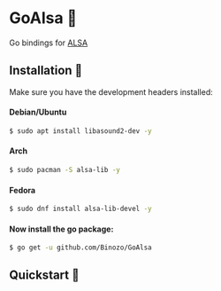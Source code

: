 # GoAlsa 🎵

Go bindings for [ALSA](https://www.alsa-project.org)

## Installation 🚀

Make sure you have the development headers installed:
#### Debian/Ubuntu
```bash
$ sudo apt install libasound2-dev -y
```
#### Arch
```bash
$ sudo pacman -S alsa-lib -y
```
#### Fedora
```bash
$ sudo dnf install alsa-lib-devel -y
```

#### Now install the go package:
```bash
$ go get -u github.com/Binozo/GoAlsa
```

## Quickstart 💫
